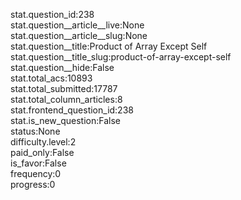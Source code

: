 stat.question_id:238  
stat.question__article__live:None  
stat.question__article__slug:None  
stat.question__title:Product of Array Except Self  
stat.question__title_slug:product-of-array-except-self  
stat.question__hide:False  
stat.total_acs:10893  
stat.total_submitted:17787  
stat.total_column_articles:8  
stat.frontend_question_id:238  
stat.is_new_question:False  
status:None  
difficulty.level:2  
paid_only:False  
is_favor:False  
frequency:0  
progress:0  
